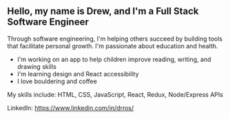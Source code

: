 ## Hello, my name is Drew, and I'm a Full Stack Software Engineer

Through software engineering, I'm helping others succeed by building tools that facilitate personal growth. I'm passionate about education and health. 

+ I'm working on an app to help children improve reading, writing, and drawing skills
+ I'm learning design and React accessibility
+ I love bouldering and coffee

My skills include: HTML, CSS, JavaScript, React, Redux, Node/Express APIs

LinkedIn: https://www.linkedin.com/in/drros/
